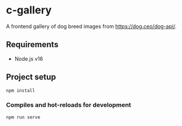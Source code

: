 # c-gallery

A frontend gallery of dog breed images from https://dog.ceo/dog-api/.

## Requirements
- Node.js v16

## Project setup
```
npm install
```

### Compiles and hot-reloads for development
```
npm run serve
```

